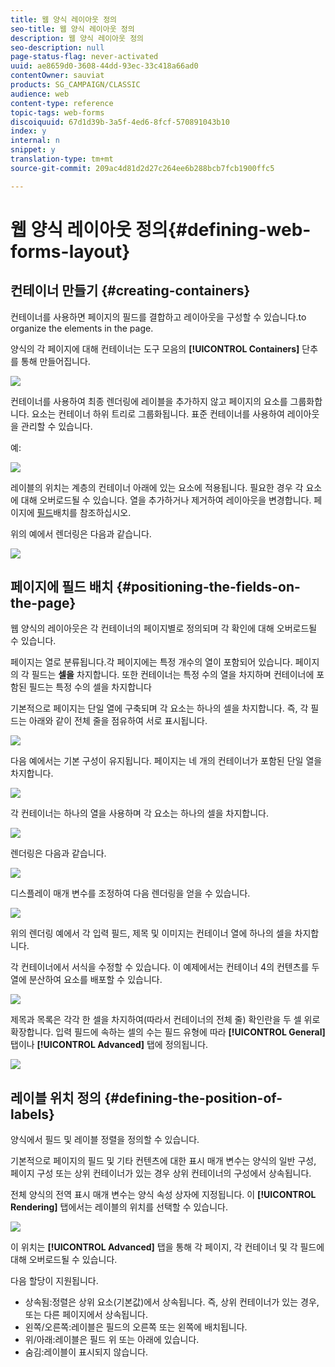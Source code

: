 ```yaml
---
title: 웹 양식 레이아웃 정의
seo-title: 웹 양식 레이아웃 정의
description: 웹 양식 레이아웃 정의
seo-description: null
page-status-flag: never-activated
uuid: ae8659d0-3608-44dd-93ec-33c418a66ad0
contentOwner: sauviat
products: SG_CAMPAIGN/CLASSIC
audience: web
content-type: reference
topic-tags: web-forms
discoiquuid: 67d1d39b-3a5f-4ed6-8fcf-570891043b10
index: y
internal: n
snippet: y
translation-type: tm+mt
source-git-commit: 209ac4d81d2d27c264ee6b288bcb7fcb1900ffc5

---
```



# 웹 양식 레이아웃 정의{#defining-web-forms-layout}

## 컨테이너 만들기 {#creating-containers}

컨테이너를 사용하면 페이지의 필드를 결합하고 레이아웃을 구성할 수 있습니다.to organize the elements in the page.

양식의 각 페이지에 대해 컨테이너는 도구 모음의 **[!UICONTROL Containers]** 단추를 통해 만들어집니다.

![](assets/s_ncs_admin_survey_containers_add.png)

컨테이너를 사용하여 최종 렌더링에 레이블을 추가하지 않고 페이지의 요소를 그룹화합니다. 요소는 컨테이너 하위 트리로 그룹화됩니다. 표준 컨테이너를 사용하여 레이아웃을 관리할 수 있습니다.

예:

![](assets/s_ncs_admin_survey_containers_std_arbo.png)

레이블의 위치는 계층의 컨테이너 아래에 있는 요소에 적용됩니다. 필요한 경우 각 요소에 대해 오버로드될 수 있습니다. 열을 추가하거나 제거하여 레이아웃을 변경합니다. 페이지에 [필드](#positioning-the-fields-on-the-page)배치를 참조하십시오.

위의 예에서 렌더링은 다음과 같습니다.

![](assets/s_ncs_admin_survey_containers_std_ex.png)

## 페이지에 필드 배치 {#positioning-the-fields-on-the-page}

웹 양식의 레이아웃은 각 컨테이너의 페이지별로 정의되며 각 확인에 대해 오버로드될 수 있습니다.

페이지는 열로 분류됩니다.각 페이지에는 특정 개수의 열이 포함되어 있습니다. 페이지의 각 필드는 **셀을** 차지합니다. 또한 컨테이너는 특정 수의 열을 차지하며 컨테이너에 포함된 필드는 특정 수의 셀을 차지합니다

기본적으로 페이지는 단일 열에 구축되며 각 요소는 하나의 셀을 차지합니다. 즉, 각 필드는 아래와 같이 전체 줄을 점유하여 서로 표시됩니다.

![](assets/s_ncs_admin_survey_container_ex.png)

다음 예에서는 기본 구성이 유지됩니다. 페이지는 네 개의 컨테이너가 포함된 단일 열을 차지합니다.

![](assets/s_ncs_admin_survey_container_ex0.png)

각 컨테이너는 하나의 열을 사용하며 각 요소는 하나의 셀을 차지합니다.

![](assets/s_ncs_admin_survey_container_ex0a.png)

렌더링은 다음과 같습니다.

![](assets/s_ncs_admin_survey_container_ex0_rend.png)

디스플레이 매개 변수를 조정하여 다음 렌더링을 얻을 수 있습니다.

![](assets/s_ncs_admin_survey_container_ex1_rend.png)

위의 렌더링 예에서 각 입력 필드, 제목 및 이미지는 컨테이너 열에 하나의 셀을 차지합니다.

각 컨테이너에서 서식을 수정할 수 있습니다. 이 예제에서는 컨테이너 4의 컨텐츠를 두 열에 분산하여 요소를 배포할 수 있습니다.

![](assets/s_ncs_admin_survey_container_ex2_rend.png)

제목과 목록은 각각 한 셀을 차지하여(따라서 컨테이너의 전체 줄) 확인란을 두 셀 위로 확장합니다. 입력 필드에 속하는 셀의 수는 필드 유형에 따라 **[!UICONTROL General]** 탭이나 **[!UICONTROL Advanced]** 탭에 정의됩니다.

![](assets/s_ncs_admin_survey_container_ex2.png)

## 레이블 위치 정의 {#defining-the-position-of-labels}

양식에서 필드 및 레이블 정렬을 정의할 수 있습니다.

기본적으로 페이지의 필드 및 기타 컨텐츠에 대한 표시 매개 변수는 양식의 일반 구성, 페이지 구성 또는 상위 컨테이너가 있는 경우 상위 컨테이너의 구성에서 상속됩니다.

전체 양식의 전역 표시 매개 변수는 양식 속성 상자에 지정됩니다. 이 **[!UICONTROL Rendering]** 탭에서는 레이블의 위치를 선택할 수 있습니다.

![](assets/s_ncs_admin_survey_label_position.png)

이 위치는 **[!UICONTROL Advanced]** 탭을 통해 각 페이지, 각 컨테이너 및 각 필드에 대해 오버로드될 수 있습니다.

다음 할당이 지원됩니다.

* 상속됨:정렬은 상위 요소(기본값)에서 상속됩니다. 즉, 상위 컨테이너가 있는 경우, 또는 다른 페이지에서 상속됩니다.
* 왼쪽/오른쪽:레이블은 필드의 오른쪽 또는 왼쪽에 배치됩니다.
* 위/아래:레이블은 필드 위 또는 아래에 있습니다.
* 숨김:레이블이 표시되지 않습니다.

